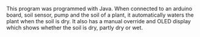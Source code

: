 This program was programmed with Java. When connected to an arduino board, soil sensor, pump and the soil of a plant, it automatically waters the plant when the soil is dry.
It also has a manual override and OLED display which shows whether the soil is dry, partly dry or wet.
